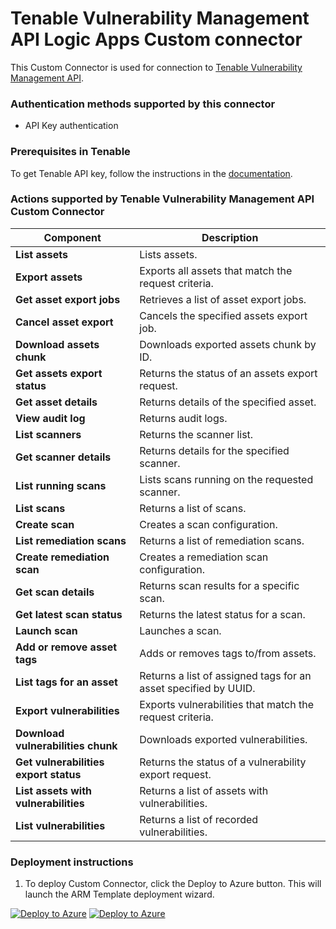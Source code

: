 # Tenable Vulnerability Management API Logic Apps Custom connector

This Custom Connector is used for connection to [Tenable Vulnerability Management API](https://developer.tenable.com/reference/navigate#vulnerability-management).

### Authentication methods supported by this connector

* API Key authentication

### Prerequisites in Tenable

To get Tenable API key, follow the instructions in the [documentation](https://developer.tenable.com/docs/authorization).

### Actions supported by Tenable Vulnerability Management API Custom Connector

| **Component** | **Description** |
| --------- | -------------- |
| **List assets** | Lists assets. |
| **Export assets** | Exports all assets that match the request criteria. |
| **Get asset export jobs** | Retrieves a list of asset export jobs. |
| **Cancel asset export** | Cancels the specified assets export job. |
| **Download assets chunk** | Downloads exported assets chunk by ID. |
| **Get assets export status** | Returns the status of an assets export request. |
| **Get asset details** | Returns details of the specified asset. |
| **View audit log** | Returns audit logs. |
| **List scanners** | Returns the scanner list. |
| **Get scanner details** | Returns details for the specified scanner. |
| **List running scans** | Lists scans running on the requested scanner. |
| **List scans** | Returns a list of scans. |
| **Create scan** | Creates a scan configuration. |
| **List remediation scans** | Returns a list of remediation scans. |
| **Create remediation scan** | Creates a remediation scan configuration. |
| **Get scan details** | Returns scan results for a specific scan. |
| **Get latest scan status** | Returns the latest status for a scan. |
| **Launch scan** | Launches a scan. |
| **Add or remove asset tags** | Adds or removes tags to/from assets. |
| **List tags for an asset** | Returns a list of assigned tags for an asset specified by UUID. |
| **Export vulnerabilities** | Exports vulnerabilities that match the request criteria. |
| **Download vulnerabilities chunk** | Downloads exported vulnerabilities. |
| **Get vulnerabilities export status** | Returns the status of a vulnerability export request. |
| **List assets with vulnerabilities** | Returns a list of assets with vulnerabilities. |
| **List vulnerabilities** | Returns a list of recorded vulnerabilities. |



### Deployment instructions

1. To deploy Custom Connector, click the Deploy to Azure button. This will launch the ARM Template deployment wizard.

[![Deploy to Azure](https://aka.ms/deploytoazurebutton)](https://portal.azure.com/#create/Microsoft.Template/uri/https%3A%2F%2Fraw.githubusercontent.com%2FAzure%2FAzure-Sentinel%2Fmaster%2FSolutions%2FTenableIO%2FPlaybooks%2FTenableVulnerabilityManagementConnector%2Fazuredeploy.json) [![Deploy to Azure](https://aka.ms/deploytoazuregovbutton)](https://portal.azure.us/#create/Microsoft.Template/uri/https%3A%2F%2Fraw.githubusercontent.com%2FAzure%2FAzure-Sentinel%2Fmaster%2FSolutions%2FTenableIO%2FPlaybooks%2FTenableVulnerabilityManagementConnector%2Fazuredeploy.json)
